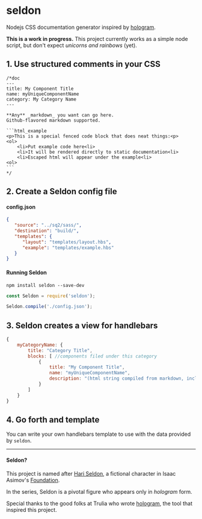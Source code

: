 # seldon
Nodejs CSS documentation generator inspired by [hologram](http://trulia.github.io/hologram/).

**This is a work in progress.** This project currently works as a simple node script, but don't expect _unicorns and rainbows_ (yet).

## 1. Use structured comments in your CSS

<pre><code>/*doc
---
title: My Component Title
name: myUniqueComponentName
category: My Category Name
---

**Any** _markdown_ you want can go here.
Github-flavored markdown supported.

```html_example
&lt;p&gt;This is a special fenced code block that does neat things:&lt;p&gt;
&lt;ol&gt;
	&lt;li&gt;Put example code here&lt;li&gt;
	&lt;li&gt;It will be rendered directly to static documentation&lt;li&gt;
	&lt;li&gt;Escaped html will appear under the example&lt;li&gt;
&lt;ol&gt;
```
*/</code></pre>

## 2. Create a Seldon config file

#### config.json
```json
{
   "source": "../sq2/sass/",
   "destination": "build/",
   "templates": {
      "layout": "templates/layout.hbs",
      "example": "templates/example.hbs"
   }
}
```

#### Running Seldon

`npm install seldon --save-dev`

```js
const Seldon = require('seldon');

Seldon.compile('./config.json');
```


## 3. Seldon creates a view for handlebars

```js
{
	myCategoryName: {
		title: "Category Title",
		blocks: [ //components filed under this category
			{
				title: "My Component Title",
				name: "myUniqueComponentName",
				description: "(html string compiled from markdown, including html_example blocks)"
			}
		]
	}
}
```

## 4. Go forth and template
You can write your own handlebars template to use with the data provided by `seldon`.

-----------------------------------------------

#### Seldon?
This project is named after [Hari Seldon](https://en.wikipedia.org/wiki/Hari_Seldon), a
fictional character in Isaac Asimov's [Foundation](https://en.wikipedia.org/wiki/Foundation_series).

In the series, Seldon is a pivotal figure who appears only in _hologram_ form.

Special thanks to the good folks at Trulia who wrote [hologram](http://trulia.github.io/hologram/), the tool that inspired this project.
